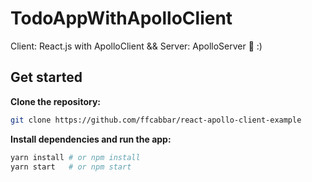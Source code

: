 # TodoAppWithApolloClient
Client: React.js with ApolloClient  &amp;&amp;  Server: ApolloServer :metal: :)

## Get started

**Clone the repository:**

```sh
git clone https://github.com/ffcabbar/react-apollo-client-example
```

**Install dependencies and run the app:**

```sh
yarn install # or npm install
yarn start   # or npm start
```

